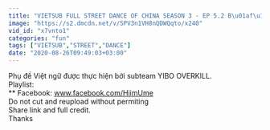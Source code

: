 ```yaml
---
title: "VIETSUB FULL STREET DANCE OF CHINA SEASON 3 - EP 5.2 B\u01af\u1edaC NH\u1ea2Y \u0110\u01af\u1edcNG PH\u1ed0 M\u00d9A 3"
image: "https://s2.dmcdn.net/v/SPV3n1VH8nQDWQqto/x240"
vid_id: "x7vnto1"
categories: "fun"
tags: ["VIETSUB","STREET","DANCE"]
date: "2020-08-26T09:49:03+03:00"
---
```

Phụ đề Việt ngữ được thực hiện bởi subteam YIBO OVERKILL.  <br>Playlist:   <br>** Facebook: www.facebook.com/HiimUme  <br>Do not cut and reupload without permiting  <br>Share link and full credit.  <br>Thanks
